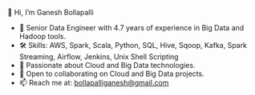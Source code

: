 👋 Hi, I’m Ganesh Bollapalli

- 💼 Senior Data Engineer with 4.7 years of experience in Big Data and Hadoop tools.
- 🛠️ Skills: AWS, Spark, Scala, Python, SQL, Hive, Sqoop, Kafka, Spark Streaming, Airflow, Jenkins, Unix Shell Scripting
- 🌱 Passionate about Cloud and Big Data technologies.
- 🤝 Open to collaborating on Cloud and Big Data projects.
- 📫 Reach me at: bollapalliganesh@gmail.com
